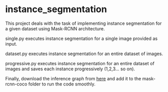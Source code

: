 # instance_segmentation
This project deals with the task of implementing instance segmentation for a given dataset using Mask-RCNN architecture.

single.py executes instance segmentation for a single image provided as input.

dataset.py executes instance segmentation for an entire dataset of images.

progressive.py executes instance segmentation for an entire dataset of images and saves each instance progressively (1,2,3... so on). 

Finally, download the inference graph from [here](https://drive.google.com/file/d/1j6CrX0cQa24iKg5RoyZwiGGZM5qwRS3o/view?usp=sharing) and add it to the mask-rcnn-coco folder to run the code smoothly.
